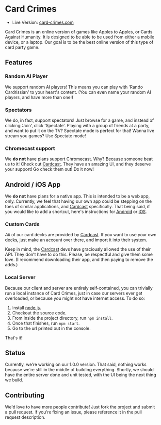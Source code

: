 # Card Crimes

* Live Version: [card-crimes.com](http://card-crimes.com)

Card Crimes is an online version of games like Apples to Apples, or Cards Against Humanity. It is designed to be able to
be used from either a mobile device, or a laptop. Our goal is to be the best online version of this type of card party
game.

## Features

### Random AI Player

We support random AI players! This means you can play with 'Rando Cardrissian' to your heart's content. (You can even
name your random AI players, and have more than one!)

### Spectators

We do, in fact, support spectators! Just browse for a game, and instead of clicking 'Join', click 'Spectate'. Playing
with a group of friends at a party, and want to put it on the TV? Spectate mode is perfect for that! Wanna live stream
you games? Use Spectate mode!

### Chromecast support

We **do not** have plans support Chromecast. Why? Because someone beat us to it! Check out
[Cardcast](http://www.cardcastgame.com/). They have an amazing UI, and they deserve your support! Go check them out! Do
it now!

## Android / iOS App

We **do not** have plans for a native app. This is intended to be a web app, only. Currently, we feel that having our
own app could be stepping on the toes of similar applications, and [Cardcast](http://www.cardcastgame.com/)
specifically. That being said, if you would like to add a shortcut, here's instructions for
[Android](https://developer.chrome.com/multidevice/android/installtohomescreen) or
[iOS](http://en.kioskea.net/faq/37255-ios-8-pin-a-website-to-the-home-screen).

### Custom Cards

_All_ of our card decks are provided by [Cardcast](http://www.cardcastgame.com/). If you want to use your own decks,
just make an account over there, and import it into their system.

Keep in mind, the [Cardcast](http://www.cardcastgame.com/) devs have graciously allowed the use of their API. They don't
have to do this. Please, be respectful and give them some love. (I recommend downloading their app, and then paying to
remove the adds.)

### Local Server

Because our client and server are entirely self-contained, you can trivially run a local instance of Card Crimes, just
in case our servers ever get overloaded, or because you might not have internet access. To do so:

1) Install [node.js](http://nodejs.org/).
2) Checkout the source code.
3) From inside the project directory, run `npm install`.
4) Once that finishes, run `npm start`.
5) Go to the url printed out in the console.

That's it!

## Status

Currently, we're working on our 1.0.0 version. That said, nothing works because we're still in the middle of building
everything. Shortly, we should have the entire server done and unit tested, with the UI being the next thing we build.

## Contributing

We'd love to have more people contribute! Just fork the project and submit a pull request. If you're fixing an issue,
please reference it in the pull request description.
